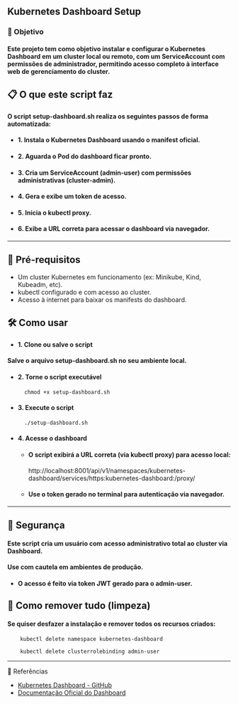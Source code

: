 ## Kubernetes Dashboard Setup

### 🚀 Objetivo

#### Este projeto tem como objetivo instalar e configurar o Kubernetes Dashboard em um cluster local ou remoto, com um ServiceAccount com permissões de administrador, permitindo acesso completo à interface web de gerenciamento do cluster.

## 📋 O que este script faz

#### O script setup-dashboard.sh realiza os seguintes passos de forma automatizada:

- #### 1. Instala o Kubernetes Dashboard usando o manifest oficial.
- #### 2. Aguarda o Pod do dashboard ficar pronto.
- #### 3. Cria um ServiceAccount (admin-user) com permissões administrativas (cluster-admin).
- #### 4. Gera e exibe um token de acesso.
- #### 5. Inicia o kubectl proxy.
- #### 6. Exibe a URL correta para acessar o dashboard via navegador.

---
## 🧩 Pré-requisitos

- Um cluster Kubernetes em funcionamento (ex: Minikube, Kind, Kubeadm, etc).
- kubectl configurado e com acesso ao cluster.
- Acesso à internet para baixar os manifests do dashboard.


## 🛠️ Como usar
- #### 1. Clone ou salve o script

#### Salve o arquivo setup-dashboard.sh no seu ambiente local.

- #### 2. Torne o script executável
        chmod +x setup-dashboard.sh

- #### 3. Execute o script
        ./setup-dashboard.sh

- #### 4. Acesse o dashboard

    - #### O script exibirá a URL correta (via kubectl proxy) para acesso local:
         http://localhost:8001/api/v1/namespaces/kubernetes-dashboard/services/https:kubernetes-dashboard:/proxy/
    
    - #### **Use o token gerado no terminal para autenticação via navegador.**
---

## 🔐 Segurança

#### Este script cria um usuário com acesso administrativo total ao cluster via Dashboard.

#### Use com cautela em ambientes de produção.

- #### O acesso é feito via token JWT gerado para o admin-user.


## 🧹 Como remover tudo (limpeza)

#### Se quiser desfazer a instalação e remover todos os recursos criados:
        kubectl delete namespace kubernetes-dashboard

        kubectl delete clusterrolebinding admin-user

---

📎 Referências

- [Kubernetes Dashboard - GitHub](https://github.com/kubernetes/dashboard)
- [Documentação Oficial do Dashboard](https://kubernetes.io/docs/tasks/access-application-cluster/web-ui-dashboard/)

